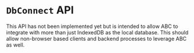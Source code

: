 # `DbConnect` API

This API has not been implemented yet but is intended to allow ABC to integrate with more than just IndexedDB as the local database. This should allow non-browser based clients and backend processes to leverage ABC as well. 